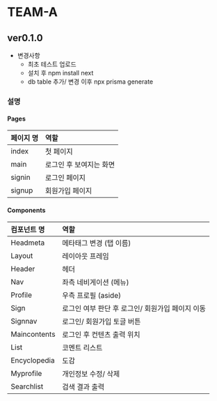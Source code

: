 # TEAM-A

## ver0.1.0
* 변경사항
  * 최초 테스트 업로드
  * 설치 후 npm install next
  * db table 추가/ 변경 이후 npx prisma generate 






### 설명

#### Pages
|페이지 명|역할|
|:---|:---|
|index|첫 페이지|
|main|로그인 후 보여지는 화면|
|signin|로그인 페이지|
|signup|회원가입 페이지|
#### Components
|컴포넌트 명|역할|
|:---|:---|
|Headmeta|메타태그 변경 (탭 이름)|
|Layout|레이아웃 프레임|
|Header|헤더|
|Nav|좌측 네비게이션 (메뉴)|
|Profile|우측 프로필 (aside)|
|Sign|로그인 여부 판단 후 로그인/ 회원가입 페이지 이동|
|Signnav|로그인/ 회원가입 토글 버튼|
|Maincontents|로그인 후 컨텐츠 출력 위치|
|List|코멘트 리스트|
|Encyclopedia|도감|
|Myprofile|개인정보 수정/ 삭제|
|Searchlist|검색 결과 출력|
